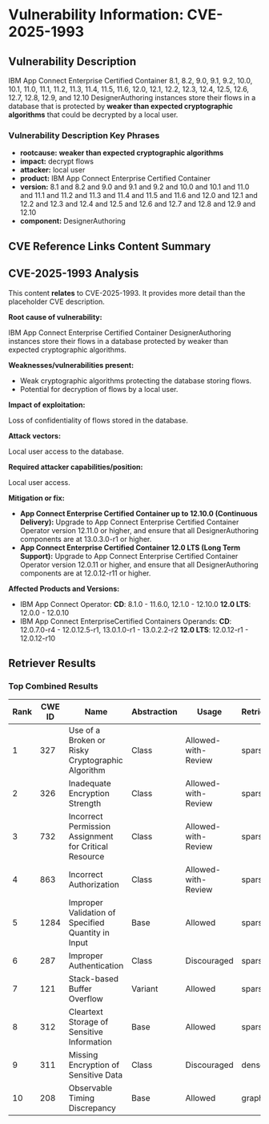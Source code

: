 # Vulnerability Information: CVE-2025-1993

## Vulnerability Description
IBM App Connect Enterprise Certified Container 8.1, 8.2, 9.0, 9.1, 9.2, 10.0, 10.1, 11.0, 11.1, 11.2, 11.3, 11.4, 11.5, 11.6, 12.0, 12.1, 12.2, 12.3, 12.4, 12.5, 12.6, 12.7, 12.8, 12.9, and 12.10 DesignerAuthoring instances store their flows in a database that is protected by **weaker than expected cryptographic algorithms** that could be decrypted by a local user.

### Vulnerability Description Key Phrases
- **rootcause:** **weaker than expected cryptographic algorithms**
- **impact:** decrypt flows
- **attacker:** local user
- **product:** IBM App Connect Enterprise Certified Container
- **version:** 8.1 and 8.2 and 9.0 and 9.1 and 9.2 and 10.0 and 10.1 and 11.0 and 11.1 and 11.2 and 11.3 and 11.4 and 11.5 and 11.6 and 12.0 and 12.1 and 12.2 and 12.3 and 12.4 and 12.5 and 12.6 and 12.7 and 12.8 and 12.9 and 12.10
- **component:** DesignerAuthoring

## CVE Reference Links Content Summary
## CVE-2025-1993 Analysis

This content **relates** to CVE-2025-1993. It provides more detail than the placeholder CVE description.

**Root cause of vulnerability:**

IBM App Connect Enterprise Certified Container DesignerAuthoring instances store their flows in a database protected by weaker than expected cryptographic algorithms.

**Weaknesses/vulnerabilities present:**

*   Weak cryptographic algorithms protecting the database storing flows.
*   Potential for decryption of flows by a local user.

**Impact of exploitation:**

Loss of confidentiality of flows stored in the database.

**Attack vectors:**

Local user access to the database.

**Required attacker capabilities/position:**

Local user access.

**Mitigation or fix:**

*   **App Connect Enterprise Certified Container up to 12.10.0 (Continuous Delivery):** Upgrade to App Connect Enterprise Certified Container Operator version 12.11.0 or higher, and ensure that all DesignerAuthoring components are at 13.0.3.0-r1 or higher.
*   **App Connect Enterprise Certified Container 12.0 LTS (Long Term Support):** Upgrade to App Connect Enterprise Certified Container Operator version 12.0.11 or higher, and ensure that all DesignerAuthoring components are at 12.0.12-r11 or higher.

**Affected Products and Versions:**

*   IBM App Connect Operator: **CD**: 8.1.0 - 11.6.0, 12.1.0 - 12.10.0  **12.0 LTS**: 12.0.0 - 12.0.10
*   IBM App Connect EnterpriseCertified Containers Operands: **CD**: 12.0.7.0-r4 - 12.0.12.5-r1, 13.0.1.0-r1 - 13.0.2.2-r2  **12.0 LTS**: 12.0.12-r1 - 12.0.12-r10

## Retriever Results

### Top Combined Results

| Rank | CWE ID | Name | Abstraction | Usage  | Retrievers | Individual Scores |
|------|--------|------|-------------|-------|------------|-------------------|
| 1 | 327 | Use of a Broken or Risky Cryptographic Algorithm | Class | Allowed-with-Review | sparse | 0.547 |
| 2 | 326 | Inadequate Encryption Strength | Class | Allowed-with-Review | sparse | 0.447 |
| 3 | 732 | Incorrect Permission Assignment for Critical Resource | Class | Allowed-with-Review | sparse | 0.433 |
| 4 | 863 | Incorrect Authorization | Class | Allowed-with-Review | sparse | 0.426 |
| 5 | 1284 | Improper Validation of Specified Quantity in Input | Base | Allowed | sparse | 0.418 |
| 6 | 287 | Improper Authentication | Class | Discouraged | sparse | 0.417 |
| 7 | 121 | Stack-based Buffer Overflow | Variant | Allowed | sparse | 0.410 |
| 8 | 312 | Cleartext Storage of Sensitive Information | Base | Allowed | sparse | 0.406 |
| 9 | 311 | Missing Encryption of Sensitive Data | Class | Discouraged | dense | 0.518 |
| 10 | 208 | Observable Timing Discrepancy | Base | Allowed | graph | 0.002 |

